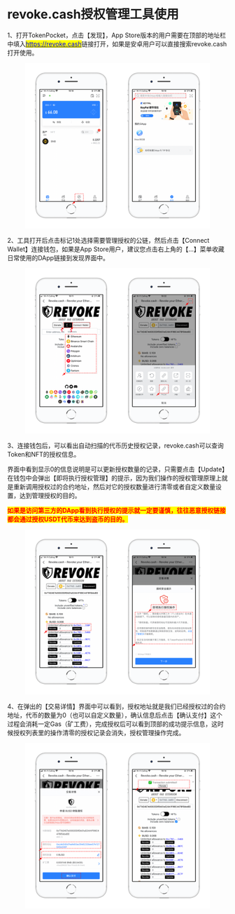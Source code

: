 # revoke.cash授权管理工具使用

1、打开TokenPocket，点击【发现】，App Store版本的用户需要在顶部的地址栏中填入[<mark style="color:blue;">https://revoke.cash</mark>](https://revoke.cash)链接打开，如果是安卓用户可以直接搜索revoke.cash打开使用。

<figure><img src="../../.gitbook/assets/1 (1) (1).png" alt=""><figcaption></figcaption></figure>

2、工具打开后点击标记1处选择需要管理授权的公链，然后点击【Connect Wallet】连接钱包，如果是App Store用户，建议您点击右上角的【...】菜单收藏日常使用的DApp链接到发现界面中。

<figure><img src="../../.gitbook/assets/2 (1) (1).png" alt=""><figcaption></figcaption></figure>

3、连接钱包后，可以看出自动扫描的代币历史授权记录，revoke.cash可以查询Token和NFT的授权信息。

界面中看到显示0的信息说明是可以更新授权数量的记录，只需要点击【Update】在钱包中会弹出【即将执行授权管理】的提示，因为我们操作的授权管理原理上就是重新调用授权过的合约地址，然后对它的授权数量进行清零或者自定义数量设置，达到管理授权的目的。

<mark style="color:red;">**如果是访问第三方的DApp看到执行授权的提示就一定要谨慎，往往恶意授权链接都会通过授权USDT代币来达到盗币的目的。**</mark>

<figure><img src="../../.gitbook/assets/3 (1) (2) (1).png" alt=""><figcaption></figcaption></figure>

4、在弹出的【交易详情】界面中可以看到，授权地址就是我们已经授权过的合约地址，代币的数量为0（也可以自定义数量），确认信息后点击【确认支付】这个过程会消耗一定Gas（矿工费），完成授权后可以看到顶部的成功提示信息，这时候授权列表里的操作清零的授权记录会消失，授权管理操作完成。

<figure><img src="../../.gitbook/assets/4 (5).png" alt=""><figcaption></figcaption></figure>
